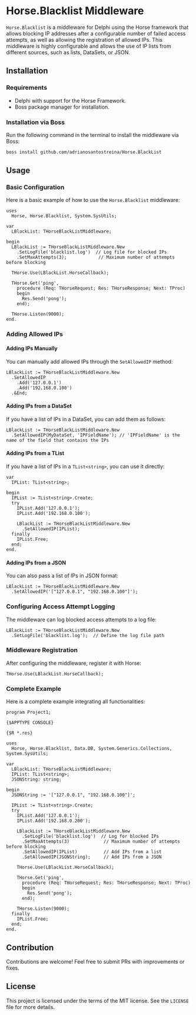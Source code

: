 
# Horse.Blacklist Middleware

`Horse.Blacklist` is a middleware for Delphi using the Horse framework that allows blocking IP addresses after a configurable number of failed access attempts, as well as allowing the registration of allowed IPs. This middleware is highly configurable and allows the use of IP lists from different sources, such as lists, DataSets, or JSON.

## Installation

### Requirements

- Delphi with support for the Horse Framework.
- Boss package manager for installation.

### Installation via Boss

Run the following command in the terminal to install the middleware via Boss:

```sh
boss install github.com/adrianosantostreina/Horse.BlackList
```

## Usage

### Basic Configuration

Here is a basic example of how to use the `Horse.Blacklist` middleware:

```delphi
uses
  Horse, Horse.Blacklist, System.SysUtils;

var
  LBlackList: THorseBlackListMiddleware;

begin
  LBlackList := THorseBlackListMiddleware.New
    .SetLogFile('blacklist.log')  // Log file for blocked IPs
    .SetMaxAttempts(3);            // Maximum number of attempts before blocking

  THorse.Use(LBlackList.HorseCallback);

  THorse.Get('ping', 
    procedure (Req: THorseRequest; Res: THorseResponse; Next: TProc)
    begin
      Res.Send('pong');
    end);

  THorse.Listen(9000);
end.
```

### Adding Allowed IPs

#### Adding IPs Manually

You can manually add allowed IPs through the `SetAllowedIP` method:

```delphi
LBlackList := THorseBlackListMiddleware.New
  .SetAllowedIP
    .Add('127.0.0.1')
    .Add('192.168.0.100')
  .&End;
```

#### Adding IPs from a DataSet

If you have a list of IPs in a DataSet, you can add them as follows:

```delphi
LBlackList := THorseBlackListMiddleware.New
  .SetAllowedIP(MyDataSet, 'IPFieldName'); // 'IPFieldName' is the name of the field that contains the IPs
```

#### Adding IPs from a TList<string>

If you have a list of IPs in a `TList<string>`, you can use it directly:

```delphi
var
  IPList: TList<string>;

begin
  IPList := TList<string>.Create;
  try
    IPList.Add('127.0.0.1');
    IPList.Add('192.168.0.100');

    LBlackList := THorseBlackListMiddleware.New
      .SetAllowedIP(IPList);
  finally
    IPList.Free;
  end;
end.
```

#### Adding IPs from a JSON

You can also pass a list of IPs in JSON format:

```delphi
LBlackList := THorseBlackListMiddleware.New
  .SetAllowedIP('["127.0.0.1", "192.168.0.100"]');
```

### Configuring Access Attempt Logging

The middleware can log blocked access attempts to a log file:

```delphi
LBlackList := THorseBlackListMiddleware.New
  .SetLogFile('blacklist.log');  // Define the log file path
```

### Middleware Registration

After configuring the middleware, register it with Horse:

```delphi
THorse.Use(LBlackList.HorseCallback);
```

### Complete Example

Here is a complete example integrating all functionalities:

```delphi
program Project1;

{$APPTYPE CONSOLE}

{$R *.res}

uses
  Horse, Horse.Blacklist, Data.DB, System.Generics.Collections, System.SysUtils;

var
  LBlackList: THorseBlackListMiddleware;
  IPList: TList<string>;
  JSONString: string;

begin
  JSONString := '["127.0.0.1", "192.168.0.100"]';

  IPList := TList<string>.Create;
  try
    IPList.Add('127.0.0.1');
    IPList.Add('192.168.0.200');

    LBlackList := THorseBlackListMiddleware.New
      .SetLogFile('blacklist.log')  // Log for blocked IPs
      .SetMaxAttempts(3)             // Maximum number of attempts before blocking
      .SetAllowedIP(IPList)          // Add IPs from a list
      .SetAllowedIP(JSONString);     // Add IPs from a JSON

    THorse.Use(LBlackList.HorseCallback);

    THorse.Get('ping', 
      procedure (Req: THorseRequest; Res: THorseResponse; Next: TProc)
      begin
        Res.Send('pong');
      end);

    THorse.Listen(9000);
  finally
    IPList.Free;
  end;
end.
```

## Contribution

Contributions are welcome! Feel free to submit PRs with improvements or fixes.

## License

This project is licensed under the terms of the MIT license. See the `LICENSE` file for more details.
